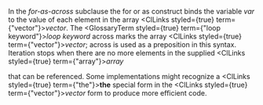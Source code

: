  



In the *for-as-across* subclause the for or as construct binds the variable *var* to the value of each element in the array <ClLinks styled={true} term={"vector"}><i>vector</i></ClLinks>. The <GlossaryTerm styled={true} term={"loop keyword"}><i>loop keyword</i></GlossaryTerm> across marks the array <ClLinks styled={true} term={"vector"}><i>vector</i></ClLinks>; across is used as a preposition in this syntax. Iteration stops when there are no more elements in the supplied <ClLinks styled={true} term={"array"}><i>array</i></ClLinks> 



that can be referenced. Some implementations might recognize a <ClLinks styled={true} term={"the"}><b>the</b></ClLinks> special form in the <ClLinks styled={true} term={"vector"}><i>vector</i></ClLinks> form to produce more efficient code. 



